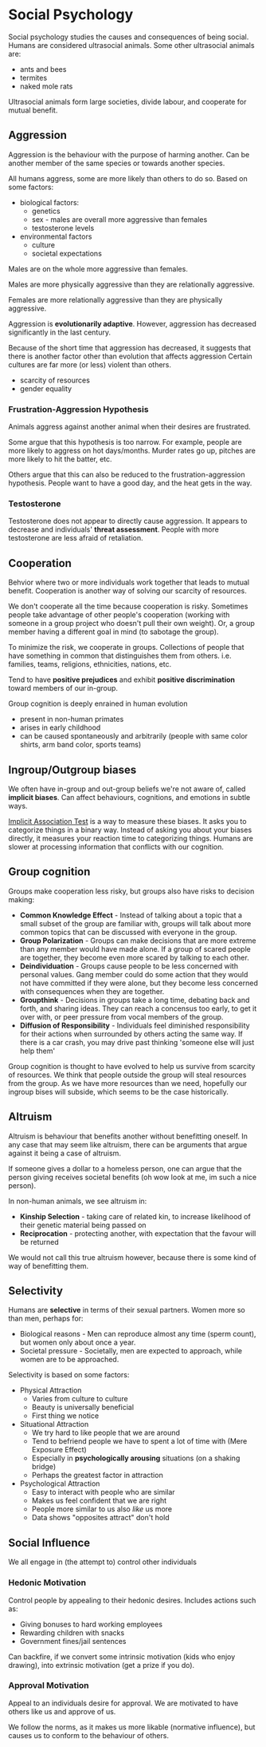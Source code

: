 # Social Psychology
Social psychology studies the causes and consequences of being social. Humans are considered ultrasocial animals. Some other ultrasocial animals are:
* ants and bees
* termites
* naked mole rats

Ultrasocial animals form large societies, divide labour, and cooperate for mutual benefit.

## Aggression
Aggression is the behaviour with the purpose of harming another. Can be another member of the same species or towards another species.

All humans aggress, some are more likely than others to do so. Based on some factors:
* biological factors:
	* genetics
	* sex - males are overall more aggressive than females
	* testosterone levels
* environmental factors
	* culture
	* societal expectations

Males are on the whole more aggressive than females.

Males are more physically aggressive than they are relationally aggressive.

Females are more relationally aggressive than they are physically aggressive.

Aggression is **evolutionarily adaptive**. However, aggression has decreased significantly in the last century.

Because of the short time that aggression has decreased, it suggests that there is another factor other than evolution that affects aggression Certain cultures are far more (or less) violent than others.
* scarcity of resources
* gender equality


### Frustration-Aggression Hypothesis
Animals aggress against another animal when their desires are frustrated.

Some argue that this hypothesis is too narrow. For example, people are more likely to aggress on hot days/months. Murder rates go up, pitches are more likely to hit the batter, etc.

Others argue that this can also be reduced to the frustration-aggression hypothesis. People want to have a good day, and the heat gets in the way.

### Testosterone
Testosterone does not appear to directly cause aggression. It appears to decrease and individuals' **threat assessment**. People with more testosterone are less afraid of retaliation.

## Cooperation
Behvior where two or more individuals work together that leads to mutual benefit. Cooperation is another way of solving our scarcity of resources.

We don't cooperate all the time because cooperation is risky. Sometimes people take advantage of other people's cooperation (working with someone in a group project who doesn't pull their own weight). Or, a group member having a different goal in mind (to sabotage the group).

To minimize the risk, we cooperate in groups. Collections of people that have something in common that distinguishes them from others. i.e. families, teams, religions, ethnicities, nations, etc.

Tend to have **positive prejudices** and exhibit **positive discrimination** toward members of our in-group.

Group cognition is deeply enrained in human evolution
* present in non-human primates
* arises in early childhood
* can be caused spontaneously and arbitrarily (people with same color shirts, arm band color, sports teams)

## Ingroup/Outgroup biases
We often have in-group and out-group beliefs we're not aware of, called **implicit biases**. Can affect behaviours, cognitions, and emotions in subtle ways.

[Implicit Association Test](https://implicit.harvard.edu/implicit/canada/takeatest.html) is a way to measure these biases. It asks you to categorize things in a binary way. Instead of asking you about your biases directly, it measures your reaction time to categorizing things. Humans are slower at processing information that conflicts with our cognition.

## Group cognition
Groups make cooperation less risky, but groups also have risks to decision making:
* **Common Knowledge Effect** - Instead of talking about a topic that a small subset of the group are familiar with, groups will talk about more common topics that can be discussed with everyone in the group.
* **Group Polarization** - Groups can make decisions that are more extreme than any member would have made alone. If a group of scared people are together, they become even more scared by talking to each other.
* **Deindividuation** - Groups cause people to be less concerned with personal values. Gang member could do some action that they would not have committed if they were alone, but they become less concerned with consequences when they are together.
* **Groupthink** - Decisions in groups take a long time, debating back and forth, and sharing ideas. They can reach a concensus too early, to get it over with, or peer pressure from vocal members of the group.
* **Diffusion of Responsibility** - Individuals feel diminished responsibility for their actions when surrounded by others acting the same way. If there is a car crash, you may drive past thinking 'someone else will just help them'

Group cognition is thought to have evolved to help us survive from scarcity of resources. We think that people outside the group will steal resources from the group. As we have more resources than we need, hopefully our ingroup bises will subside, which seems to be the case historically.

## Altruism
Altruism is behaviour that benefits another without benefitting oneself. In any case that may seem like altruism, there can be arguments that argue against it being a case of altruism.

If someone gives a dollar to a homeless person, one can argue that the person giving receives societal benefits (oh wow look at me, im such a nice person).

In non-human animals, we see altruism in:
* **Kinship Selection** - taking care of related kin, to increase likelihood of their genetic material being passed on
* **Reciprocation** - protecting another, with expectation that the favour will be returned

We would not call this true altruism however, because there is some kind of way of benefitting them.


## Selectivity
Humans are **selective** in terms of their sexual partners. Women more so than men, perhaps for:
* Biological reasons - Men can reproduce almost any time (sperm count), but women only about once a year.
* Societal pressure - Societally, men are expected to approach, while women are to be approached.

Selectivity is based on some factors:
* Physical Attraction
	* Varies from culture to culture
	* Beauty is universally beneficial
	* First thing we notice
* Situational Attraction
	* We try hard to like people that we are around
	* Tend to befriend people we have to spent a lot of time with (Mere Exposure Effect)
	* Especially in **psychologically arousing** situations (on a shaking bridge)
	* Perhaps the greatest factor in attraction
* Psychological Attraction
	* Easy to interact with people who are similar
	* Makes us feel confident that we are right
	* People more similar to us also *like* us more
	* Data shows "opposites attract" don't hold

## Social Influence
We all engage in (the attempt to) control other individuals

### Hedonic Motivation
Control people by appealing to their hedonic desires. Includes actions such as:
* Giving bonuses to hard working employees
* Rewarding children with snacks
* Government fines/jail sentences

Can backfire, if we convert some intrinsic motivation (kids who enjoy drawing), into extrinsic motivation (get a prize if you do).

### Approval Motivation
Appeal to an individuals desire for approval. We are motivated to have others like us and approve of us.

We follow the norms, as it makes us more likable (normative influence), but causes us to conform to the behaviour of others.

